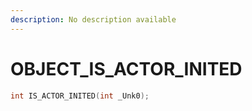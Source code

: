 ```yaml
---
description: No description available 
---
```


# OBJECT\_IS_ACTOR_INITED

```cpp
int IS_ACTOR_INITED(int _Unk0);
```